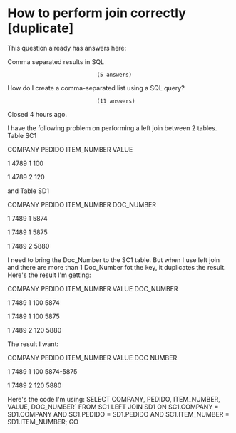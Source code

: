 
# How to perform join correctly [duplicate]







This question already has answers here:
                        
                    



Comma separated results in SQL

                                (5 answers)
                            


How do I create a comma-separated list using a SQL query?

                                (11 answers)
                            

Closed 4 hours ago.



I have the following problem on performing a left join between 2 tables.
Table SC1




COMPANY
PEDIDO
ITEM_NUMBER
VALUE




1
4789
1
100


1
4789
2
120




and Table SD1




COMPANY
PEDIDO
ITEM_NUMBER
DOC_NUMBER




1
7489
1
5874


1
7489
1
5875


1
7489
2
5880




I need to bring the Doc_Number to the SC1 table. But when I use left join and there are more than 1 Doc_Number fot the key, it duplicates the result.
Here's the result I'm getting:




COMPANY
PEDIDO
ITEM_NUMBER
VALUE
DOC_NUMBER




1
7489
1
100
5874


1
7489
1
100
5875


1
7489
2
120
5880




The result I want:




COMPANY
PEDIDO
ITEM_NUMBER
VALUE
DOC NUMBER




1
7489
1
100
5874-5875


1
7489
2
120
5880




Here's the code I'm using:
SELECT COMPANY,
       PEDIDO,
       ITEM_NUMBER,
       VALUE,
       DOC_NUMBER`
FROM SC1
     LEFT JOIN SD1 ON SC1.COMPANY = SD1.COMPANY
                  AND SC1.PEDIDO = SD1.PEDIDO
                  AND SC1.ITEM_NUMBER = SD1.ITEM_NUMBER;
GO


        